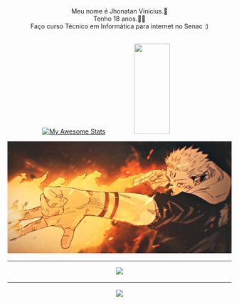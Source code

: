   <div align="center">
Meu nome é Jhonatan Vinicius.🙂 <br>
Tenho 18 anos.👍🏼<br>
Faço curso Técnico em Informática para internet no Senac  :)
  </div>
  <br>
<div align='center'> 

[![My Awesome Stats](https://awesome-github-stats.azurewebsites.net/user-stats/JhonatanDev132?cardType=octocat&theme=github-dark&preferLogin=false&Background=0D0D0D&Text=FFFFFF&Title=FFFFFF&Border=A6A6A6&Ring=F3FFDE)](https://git.io/awesome-stats-card)
<img width="40%" height="203px" src="https://github-readme-stats.vercel.app/api/top-langs/?username=JhonatanDev132&layout=compact&hide_border=false&border_color=A6A6A6&&title_color=FFFFFF&text_color=FFFFFF&bg_color=000000" />

<img  src="MV5BYTk1ZGM3ZWUtYTVjNS00ZjZmLWIyNTItZDY5MWM5MTViMjVhXkEyXkFqcGdeQXVyMTE0MzQwMjgz._V1_.jpg" width="800">

<hr />

<p align="center">
  <a href="https://skillicons.dev">
    <img src="https://skillicons.dev/icons?i=css,html,nextjs,js,jquery,nodejs,php,github,firebase,figma,react,tailwind" />
  </a>

<hr />

  <img align="center" src="https://github-readme-activity-graph.vercel.app/graph?username=JhonatanDev132&point=ffffff&area_color=C77DFF&color=ffffff&custom_title=Jhonatan%20Vinicius%20Contribution%20Graph&line=ffffff&bg_color=0d1117&hide_border=true&area=true)" />
<!-- ![Ashutosh's github activity graph](https://github-readme-activity-graph.cyclic.app/graph?username=valeskamdev&point=9C55DF&area_color=C77DFF&color=00bfbf&custom_title=Valeska%20Marques%20Contribution%20Graph&line=5C0DA6&bg_color=161918&hide_border=true&area=true) -->
</p>
</div>

